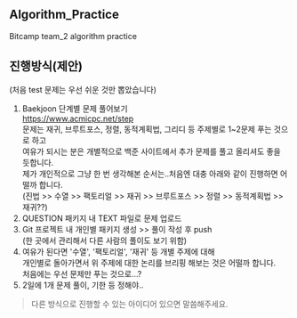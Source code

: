 ## Algorithm_Practice
Bitcamp team_2 algorithm practice

## 진행방식(제안)
(처음 test 문제는 우선 쉬운 것만 뽑았습니다)   
1. Baekjoon 단계별 문제 풀어보기   
  <https://www.acmicpc.net/step>   
  문제는 재귀, 브루트포스, 정렬, 동적계획법, 그리디 등 주제별로 1~2문제 푸는 것으로 하고   
  여유가 되시는 분은 개별적으로 백준 사이트에서 추가 문제를 풀고 올리셔도 좋을 듯합니다.   
  제가 개인적으로 그냥 한 번 생각해본 순서는..처음엔 대충 아래와 같이 진행하면 어떨까 합니다.   
  (진법 >> 수열 >> 팩토리얼 >> 재귀 >> 브루트포스 >> 정렬 >> 동적계획법 >> 재귀??)   
2. QUESTION 패키지 내 TEXT 파일로 문제 업로드   
3. Git 프로젝트 내 개인별 패키지 생성 >> 풀이 작성 후 push   
  (한 곳에서 관리해서 다른 사람의 풀이도 보기 위함)   
4. 여유가 된다면 '수열', '팩토리얼', '재귀' 등 개별 주제에 대해   
   개인별로 돌아가면서 위 주제에 대한 논리를 브리핑 해보는 것은 어떨까 합니다.   
   처음에는 우선 문제만 푸는 것으로...?   
5. 2일에 1개 문제 풀이, 기한 등 정해야..   

> 다른 방식으로 진행할 수 있는 아이디어 있으면 말씀해주세요.
